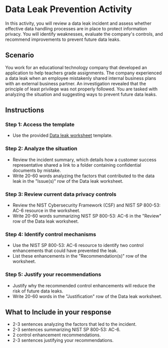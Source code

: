 # **Data Leak Prevention Activity**


In this activity, you will review a data leak incident and assess whether effective data handling processes are in place to protect information privacy. You will identify weaknesses, evaluate the company's controls, and recommend improvements to prevent future data leaks.

## **Scenario**

You work for an educational technology company that developed an application to help teachers grade assignments. The company experienced a data leak when an employee mistakenly shared internal business plans with an external business partner. An investigation revealed that the principle of least privilege was not properly followed. You are tasked with analyzing the situation and suggesting ways to prevent future data leaks.

## **Instructions**

### Step 1: Access the template

- Use the provided [Data leak worksheet](./Data-leak-worksheet.docx) template.

### Step 2: Analyze the situation

- Review the incident summary, which details how a customer success representative shared a link to a folder containing confidential documents by mistake.
- Write 20-60 words analyzing the factors that contributed to the data leak in the "Issue(s)" row of the Data leak worksheet.

### Step 3: Review current data privacy controls

- Review the NIST Cybersecurity Framework (CSF) and NIST SP 800-53: AC-6 resource in the worksheet.
- Write 20-60 words summarizing NIST SP 800-53: AC-6 in the "Review" row of the Data leak worksheet.

### Step 4: Identify control mechanisms

- Use the NIST SP 800-53: AC-6 resource to identify two control enhancements that could have prevented the leak.
- List these enhancements in the "Recommendation(s)" row of the worksheet.

### Step 5: Justify your recommendations

- Justify why the recommended control enhancements will reduce the risk of future data leaks.
- Write 20-60 words in the "Justification" row of the Data leak worksheet.

## **What to Include in your response**

- 2-3 sentences analyzing the factors that led to the incident.
- 2-3 sentences summarizing NIST SP 800-53: AC-6.
- 2 control enhancement recommendations.
- 2-3 sentences justifying your recommendations.
